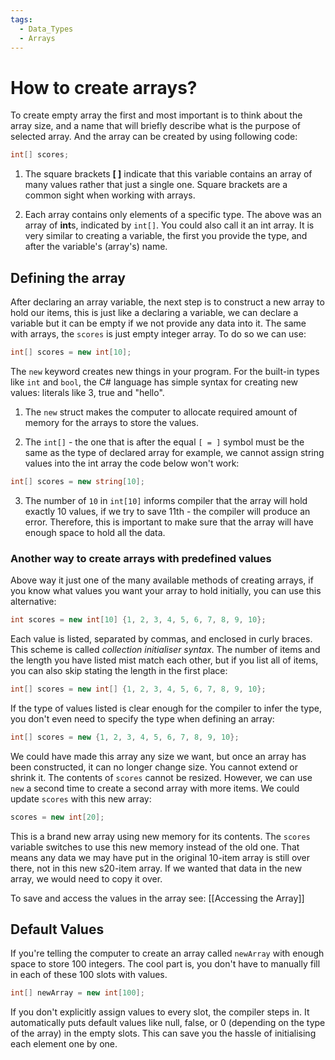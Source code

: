 ```yaml
---
tags:
  - Data_Types
  - Arrays
---
```

# How to create arrays?

To create empty array the first and most important is to think about the array size, and a name that will briefly describe what is the purpose of selected array. And the array can be created by using following code:

```c#
int[] scores;
```

1. The square brackets **[ ]** indicate that this variable contains an array of many values rather that just a single one. Square brackets are a common sight when working with arrays.

2. Each array contains only elements of a specific type. The above was an array of **int**s, indicated by `int[]`. You could also call it an int array. It is very similar to creating a variable, the first you provide the type, and after the variable's (array's) name.

## Defining the array

After declaring an array variable, the next step is to construct a new array to hold our items, this is just like a declaring a variable, we can declare a variable but it can be empty if we not provide any data into it. The same with arrays, the `scores` is just empty integer array. To do so we can use:

```c#
int[] scores = new int[10];
```

The `new` keyword creates new things in your program. For the built-in types like `int` and `bool`, the C# language has simple syntax for creating new values: literals like 3, true and "hello". 

1. The `new` struct makes the computer to allocate required amount of memory for the arrays to store the values.

2. The `int[]` - the one that is after the equal `[ = ]` symbol must be the same as the type of declared array for example, we cannot assign string values into the int array the code below won't work:

```c#
int[] scores = new string[10];
```

3. The number of `10` in `int[10]` informs compiler that the array will hold exactly 10 values, if we try to save 11th - the compiler will produce an error. Therefore, this is important to make sure that the array will have enough space to hold all the data.

### Another way to create arrays with predefined values

Above way it just one of the many available methods of creating arrays, if you know what values you want your array to hold initially, you can use this alternative:

```c#
int scores = new int[10] {1, 2, 3, 4, 5, 6, 7, 8, 9, 10};
```

Each value is listed, separated by commas, and enclosed in curly braces. This scheme is called _collection initialiser syntax_. The number of items and the length you have listed mist match each other, but if you list all of items, you can also skip stating the length in the first place:

```c#
int[] scores = new int[] {1, 2, 3, 4, 5, 6, 7, 8, 9, 10};
```

If the type of values listed is clear enough for the compiler to infer the type, you don't even need to specify the type when defining an array:

```c#
int[] scores = new {1, 2, 3, 4, 5, 6, 7, 8, 9, 10};
```

We could have made this array any size we want, but once an array has been constructed, it can no longer change size. You cannot extend or shrink it. The contents of `scores` cannot be resized. However, we can use `new` a second time to create a second array with more items. We could update `scores` with this new array:

```c#
scores = new int[20];
```

This is a brand new array using new memory for its contents. The `scores` variable switches to use this new memory instead of the old one. That means any data we may have put in the original 10-item array is still over there, not in this new s20-item array. If we wanted that data in the new array, we would need to copy it over.

To save and access the values in the array see: [[Accessing the Array]]
## Default Values

If you're telling the computer to create an array called `newArray` with enough space to store 100 integers. The cool part is, you don't have to manually fill in each of these 100 slots with values.

```c#
int[] newArray = new int[100];
```

If you don't explicitly assign values to every slot, the compiler steps in. It automatically puts default values like null, false, or 0 (depending on the type of the array) in the empty slots. This can save you the hassle of initialising each element one by one.